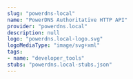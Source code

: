 ```yaml
---
slug: "powerdns-local"
name: "PowerDNS Authoritative HTTP API"
provider: "powerdns.local"
description: null
logo: "powerdns.local-logo.svg"
logoMediaType: "image/svg+xml"
tags:
- name: "developer_tools"
stubs: "powerdns.local-stubs.json"
---
```

